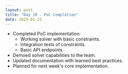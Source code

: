 ```yaml
---
layout: post
title: "Day 10 - PoC Completion"
date: 2025-01-22
---
```


- Completed PoC implementation:
  - Working solver with basic constraints.
  - Integration tests of constraints.
  - Basic API endpoints.
- Demoed solver capabilities to the team.
- Updated documentation with learned best practices.
- Planned for next week's core implementation.
